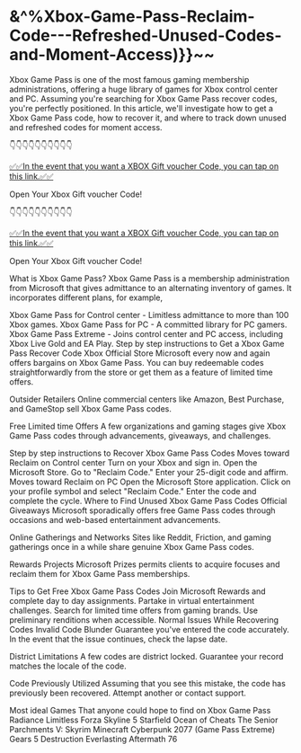 # &^%Xbox-Game-Pass-Reclaim-Code---Refreshed-Unused-Codes-and-Moment-Access)}}~~

Xbox Game Pass is one of the most famous gaming membership administrations, offering a huge library of games for Xbox control center and PC. Assuming you're searching for Xbox Game Pass recover codes, you're perfectly positioned. In this article, we'll investigate how to get a Xbox Game Pass code, how to recover it, and where to track down unused and refreshed codes for moment access.

👇👇👇👇👇👇👇👇👇👇

[✅✅In the event that you want a XBOX Gift voucher Code, you can tap on this link.✅✅](https://topoffersgetnow.com/adblu0545844/)

Open Your Xbox Gift voucher Code!

👇👇👇👇👇👇👇👇👇👇

[✅✅In the event that you want a XBOX Gift voucher Code, you can tap on this link.✅✅](https://topoffersgetnow.com/adblu0545844/)

Open Your Xbox Gift voucher Code!

What is Xbox Game Pass?
Xbox Game Pass is a membership administration from Microsoft that gives admittance to an alternating inventory of games. It incorporates different plans, for example,

Xbox Game Pass for Control center - Limitless admittance to more than 100 Xbox games.
Xbox Game Pass for PC - A committed library for PC gamers.
Xbox Game Pass Extreme - Joins control center and PC access, including Xbox Live Gold and EA Play.
Step by step instructions to Get a Xbox Game Pass Recover Code
Xbox Official Store
Microsoft every now and again offers bargains on Xbox Game Pass. You can buy redeemable codes straightforwardly from the store or get them as a feature of limited time offers.

Outsider Retailers
Online commercial centers like Amazon, Best Purchase, and GameStop sell Xbox Game Pass codes.

Free Limited time Offers
A few organizations and gaming stages give Xbox Game Pass codes through advancements, giveaways, and challenges.

Step by step instructions to Recover Xbox Game Pass Codes
Moves toward Reclaim on Control center
Turn on your Xbox and sign in.
Open the Microsoft Store.
Go to "Reclaim Code."
Enter your 25-digit code and affirm.
Moves toward Reclaim on PC
Open the Microsoft Store application.
Click on your profile symbol and select "Reclaim Code."
Enter the code and complete the cycle.
Where to Find Unused Xbox Game Pass Codes
Official Giveaways
Microsoft sporadically offers free Game Pass codes through occasions and web-based entertainment advancements.

Online Gatherings and Networks
Sites like Reddit, Friction, and gaming gatherings once in a while share genuine Xbox Game Pass codes.

Rewards Projects
Microsoft Prizes permits clients to acquire focuses and reclaim them for Xbox Game Pass memberships.

Tips to Get Free Xbox Game Pass Codes
Join Microsoft Rewards and complete day to day assignments.
Partake in virtual entertainment challenges.
Search for limited time offers from gaming brands.
Use preliminary renditions when accessible.
Normal Issues While Recovering Codes
Invalid Code Blunder
Guarantee you've entered the code accurately. In the event that the issue continues, check the lapse date.

District Limitations
A few codes are district locked. Guarantee your record matches the locale of the code.

Code Previously Utilized
Assuming that you see this mistake, the code has previously been recovered. Attempt another or contact support.

Most ideal Games That anyone could hope to find on Xbox Game Pass
Radiance Limitless
Forza Skyline 5
Starfield
Ocean of Cheats
The Senior Parchments V: Skyrim
Minecraft
Cyberpunk 2077 (Game Pass Extreme)
Gears 5
Destruction Everlasting
Aftermath 76
